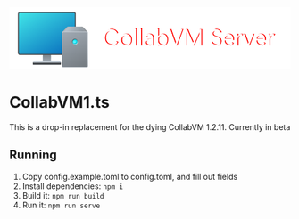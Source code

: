 ![Banner image](https://raw.githubusercontent.com/HolyNetworkAdapter/collabvm-1.2.ts/master/cvmserver.png "Banner image")
# CollabVM1.ts
This is a drop-in replacement for the dying CollabVM 1.2.11. Currently in beta

## Running
1. Copy config.example.toml to config.toml, and fill out fields
2. Install dependencies: `npm i`
3. Build it: `npm run build`
4. Run it: `npm run serve`
